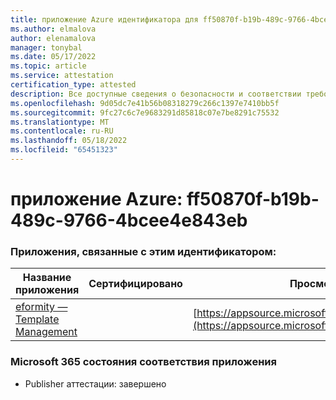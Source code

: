 ```yaml
---
title: приложение Azure идентификатора для ff50870f-b19b-489c-9766-4bcee4e843eb
ms.author: elmalova
author: elenamalova
manager: tonybal
ms.date: 05/17/2022
ms.topic: article
ms.service: attestation
certification_type: attested
description: Все доступные сведения о безопасности и соответствии требованиям для ff50870f-b19b-489c-9766-4bcee4e843eb.
ms.openlocfilehash: 9d05dc7e41b56b08318279c266c1397e7410bb5f
ms.sourcegitcommit: 9fc27c6c7e9683291d85818c07e7be8291c75532
ms.translationtype: MT
ms.contentlocale: ru-RU
ms.lasthandoff: 05/18/2022
ms.locfileid: "65451323"
---
```

# <a name="azure-app-id-ff50870f-b19b-489c-9766-4bcee4e843eb"></a>приложение Azure: ff50870f-b19b-489c-9766-4bcee4e843eb


### <a name="apps-associated-with-this-id"></a>Приложения, связанные с этим идентификатором:
| **Название приложения** | **Сертифицировано** | **Просмотр в AppSource** |
|--------------|---------------|-----------------------|
| [eformity — Template Management](../forward/WA200003519.md) |  | [https://appsource.microsoft.com/product/office/WA200003519](https://appsource.microsoft.com/product/office/WA200003519) |

### <a name="microsoft-365-app-compliance-status"></a>Microsoft 365 состояния соответствия приложения
- Publisher аттестации: завершено
